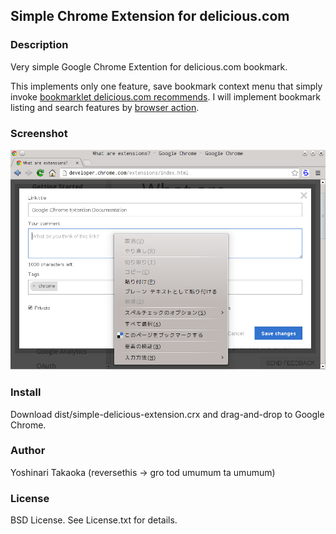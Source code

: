 ## Simple Chrome Extension for delicious.com

### Description

Very simple Google Chrome Extention for delicious.com bookmark.

This implements only one feature, save bookmark context menu that simply invoke [bookmarklet delicious.com recommends](https://delicious.com/tools). I will implement bookmark listing and search features by [browser action](http://developer.chrome.com/extensions/browserAction.html).

### Screenshot

![Screenshot of this software](/screenshot/screenshot.png)

### Install

Download dist/simple-delicious-extension.crx and drag-and-drop to Google Chrome.

### Author

Yoshinari Takaoka (reversethis -> gro tod umumum ta umumum)

### License

BSD License. See License.txt for details.

